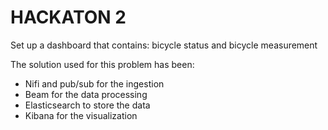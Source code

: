 # HACKATON 2 
Set up a dashboard that contains: bicycle status and bicycle measurement

The solution used for this problem has been: 
- Nifi and pub/sub for the ingestion 
- Beam for the data processing 
- Elasticsearch to store the data
- Kibana for the visualization 
